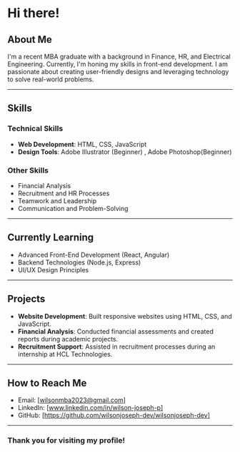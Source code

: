 # Hi there!

## About Me
I'm a recent MBA graduate with a background in Finance, HR, and Electrical Engineering. Currently, I'm honing my skills in front-end development. I am passionate about creating user-friendly designs and leveraging technology to solve real-world problems.

---

## Skills

### **Technical Skills**
- **Web Development**: HTML, CSS, JavaScript
- **Design Tools**: Adobe Illustrator (Beginner) , Adobe Photoshop(Beginner)

### **Other Skills**
- Financial Analysis
- Recruitment and HR Processes
- Teamwork and Leadership
- Communication and Problem-Solving

---

## Currently Learning
- Advanced Front-End Development (React, Angular)
- Backend Technologies (Node.js, Express)
- UI/UX Design Principles

---

## Projects
- **Website Development**: Built responsive websites using HTML, CSS, and JavaScript.
- **Financial Analysis**: Conducted financial assessments and created reports during academic projects.
- **Recruitment Support**: Assisted in recruitment processes during an internship at HCL Technologies.

---

## How to Reach Me
- Email: [wilsonmba2023@gmail.com]
- LinkedIn: [www.linkedin.com/in/wilson-joseph-p]
- GitHub: [https://github.com/wilsonjoseph-dev/wilsonjoseph-dev]

---

### Thank you for visiting my profile!
